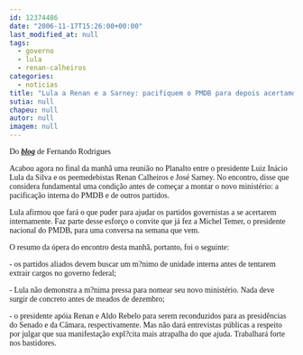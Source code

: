 ```yaml
---
id: 12374486
date: "2006-11-17T15:26:00+00:00"
last_modified_at: null
tags:
  - governo
  - lula
  - renan-calheiros
categories:
  - noticias
title: "Lula a Renan e a Sarney: pacifiquem o PMDB para depois acertamos participação no governo"
sutia: null
chapeu: null
autor: null
imagem: null
---
```

<p><P><FONT face=Verdana>Do <STRONG><EM><U><A href=\"https://uolpolitica.blog.uol.com.br/index.html\" target=_blank>blog</A></U></EM></STRONG> de Fernando Rodrigues</FONT></P></p>
<p><P><FONT face=Verdana>Acabou agora no final da manhã uma reunião no Planalto entre o presidente Luiz Inácio Lula da Silva e os peemedebistas Renan Calheiros e José Sarney. No encontro, disse que considera fundamental uma condição antes de começar a montar o novo ministério: a pacificação interna do PMDB e de outros partidos.</FONT></P></p>
<p><P><FONT face=Verdana>Lula afirmou que fará o que puder para ajudar os partidos governistas a se acertarem internamente. Faz parte desse esforço o convite que já fez a Michel Temer, o presidente nacional do PMDB, para uma conversa na semana que vem.</FONT></P></p>
<p><P><FONT face=Verdana>O resumo da ópera do encontro desta manhã, portanto, foi o seguinte:</FONT></P></p>
<p><P><FONT face=Verdana>- os partidos aliados devem buscar um m?nimo de unidade interna antes de tentarem extrair cargos no governo federal;</FONT></P></p>
<p><P><FONT face=Verdana>- Lula não demonstra a m?nima pressa para nomear seu novo ministério. Nada deve surgir de concreto antes de meados de dezembro;</FONT></P></p>
<p><P><FONT face=Verdana>- o presidente apóia Renan e Aldo Rebelo para serem reconduzidos para as presidências do Senado e da Câmara, respectivamente. Mas não dará entrevistas públicas a respeito por julgar que sua manifestação expl?cita mais atrapalha do que ajuda. Trabalhará forte nos bastidores.</FONT></P> </p>
